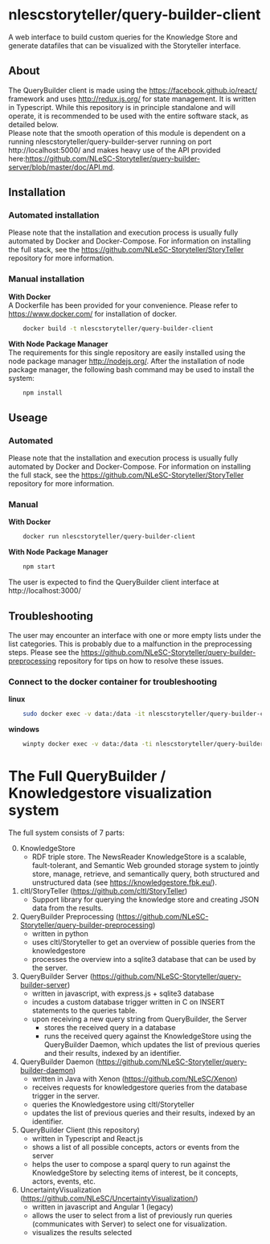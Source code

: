 # nlescstoryteller/query-builder-client
A web interface to build custom queries for the Knowledge Store and generate datafiles that can be visualized with the Storyteller interface.

## About
The QueryBuilder client is made using the https://facebook.github.io/react/ framework and uses http://redux.js.org/ for state management. It is written in Typescript. While this repository is in principle standalone and will operate, it is recommended to be used with the entire software stack, as detailed below.   
Please note that the smooth operation of this module is dependent on a running nlescstoryteller/query-builder-server running on port http://localhost:5000/ and makes heavy use of the API provided here:https://github.com/NLeSC-Storyteller/query-builder-server/blob/master/doc/API.md. 

## Installation
### Automated installation
Please note that the installation and execution process is usually fully automated by Docker and Docker-Compose. For information on installing the full stack, see the https://github.com/NLeSC-Storyteller/StoryTeller repository for more information.

### Manual installation
**With Docker**  
A Dockerfile has been provided for your convenience. Please refer to https://www.docker.com/ for installation of docker.
```bash
    docker build -t nlescstoryteller/query-builder-client
```

**With Node Package Manager**  
The requirements for this single repository are easily installed using the node package manager http://nodejs.org/. 
After the installation of node package manager, the following bash command may be used to install the system:
```bash
    npm install    
```

## Useage
### Automated
Please note that the installation and execution process is usually fully automated by Docker and Docker-Compose. For information on installing the full stack, see the https://github.com/NLeSC-Storyteller/StoryTeller repository for more information.

### Manual
**With Docker**  
```bash
    docker run nlescstoryteller/query-builder-client
```

**With Node Package Manager**  
```bash
    npm start
```

The user is expected to find the QueryBuilder client interface at http://localhost:3000/

## Troubleshooting
The user may encounter an interface with one or more empty lists under the list categories. This is probably due to a malfunction in the preprocessing steps. Please see the https://github.com/NLeSC-Storyteller/query-builder-preprocessing repository for tips on how to resolve these issues.

### Connect to the docker container for troubleshooting
**linux**
```bash
    sudo docker exec -v data:/data -it nlescstoryteller/query-builder-client /bin/bash
```

**windows**
```bash
    winpty docker exec -v data:/data -ti nlescstoryteller/query-builder-client //bin/bash
```

# The Full QueryBuilder / Knowledgestore visualization system
The full system consists of 7 parts:

0. KnowledgeStore
    - RDF triple store. The NewsReader KnowledgeStore is a scalable, fault-tolerant, and Semantic Web grounded storage system to jointly store, manage, retrieve, and semantically query, both structured and unstructured data (see https://knowledgestore.fbk.eu/).
1. cltl/StoryTeller (https://github.com/cltl/StoryTeller)
    - Support library for querying the knowledge store and creating JSON data from the results.
2. QueryBuilder Preprocessing (https://github.com/NLeSC-Storyteller/query-builder-preprocessing)
    - written in python
    - uses cltl/Storyteller to get an overview of possible queries from the knowledgestore
    - processes the overview into a sqlite3 database that can be used by the server.
3. QueryBuilder Server (https://github.com/NLeSC-Storyteller/query-builder-server)
    - written in javascript, with express.js + sqlite3 database
    - incudes a custom database trigger written in C on INSERT statements to the queries table.
    - upon receiving a new query string from QueryBuilder, the Server
        - stores the received query in a database
        - runs the received query against the KnowledgeStore using the QueryBuilder Daemon, which updates the list of previous queries and their results, indexed by an identifier.
4. QueryBuilder Daemon (https://github.com/NLeSC-Storyteller/query-builder-daemon)
    - written in Java with Xenon (https://github.com/NLeSC/Xenon)
    - receives requests for knowledgestore queries from the database trigger in the server.
    - queries the Knowledgestore using cltl/Storyteller
    - updates the list of previous queries and their results, indexed by an identifier.
5. QueryBuilder Client (this repository)
    - written in Typescript and React.js
    - shows a list of all possible concepts, actors or events from the server
    - helps the user to compose a sparql query to run against the KnowledgeStore by selecting items of interest, be it concepts, actors, events, etc.
6. UncertaintyVisualization (https://github.com/NLeSC/UncertaintyVisualization/)
    - written in javascript and Angular 1 (legacy)
    - allows the user to select from a list of previously run queries (communicates with Server) to select one for visualization.
    - visualizes the results selected




